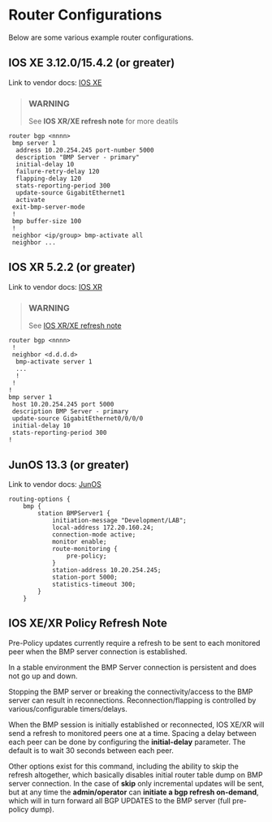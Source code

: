 Router Configurations
=====================
Below are some various example router configurations. 


IOS XE 3.12.0/15.4.2 (or greater)
---------------------------------
Link to vendor docs: [IOS XE](http://www.cisco.com/c/en/us/td/docs/ios-xml/ios/iproute_bgp/configuration/xe-3s/irg-xe-3s-book/bgp-monitor-protocol.html)

> ### WARNING
> See **IOS XR/XE refresh note** for more deatils
> 


```
router bgp <nnnn>
 bmp server 1
  address 10.20.254.245 port-number 5000
  description "BMP Server - primary"
  initial-delay 10
  failure-retry-delay 120
  flapping-delay 120
  stats-reporting-period 300
  update-source GigabitEthernet1
  activate
 exit-bmp-server-mode
 !
 bmp buffer-size 100
 !
 neighbor <ip/group> bmp-activate all
 neighbor ...
```


IOS XR 5.2.2 (or greater)
-------------------------
Link to vendor docs: [IOS XR]()

> ### WARNING
> See [IOS XR/XE refresh note](#iosRefresh)
> 

```
router bgp <nnnn>
 !
 neighbor <d.d.d.d>
  bmp-activate server 1
  ...
  !
 !
!
bmp server 1
 host 10.20.254.245 port 5000
 description BMP Server - primary
 update-source GigabitEthernet0/0/0/0
 initial-delay 10
 stats-reporting-period 300
!
```

JunOS 13.3 (or greater)
-----------------------
Link to vendor docs: [JunOS](http://www.juniper.net/techpubs/en_US/junos13.3/topics/task/configuration/bgp-monitoring-protocol-v3.html)

```
routing-options {
    bmp {
        station BMPServer1 {
            initiation-message "Development/LAB";
            local-address 172.20.160.24;
            connection-mode active;
            monitor enable;
            route-monitoring {
                pre-policy;
            }
            station-address 10.20.254.245;
            station-port 5000;
            statistics-timeout 300;
        }
    }
```


IOS XE/XR Policy Refresh Note
--------------------------------
Pre-Policy updates currently require a refresh to be sent to each monitored
peer when the BMP server connection is established.  

In a stable environment the BMP Server connection is persistent and does
not go up and down. 

Stopping the BMP server or breaking the connectivity/access to the BMP server can 
result in reconnections.  Reconnection/flapping is controlled by various/configurable 
timers/delays. 
 
When the BMP session is initially established or reconnected, IOS XE/XR will send a refresh
to monitored peers one at a time.  Spacing a delay between each peer can be done by
configuring the **initial-delay** parameter.   The default is to wait 30 seconds 
between each peer.  
 
Other options exist for this command, including the ability
to skip the refresh altogether, which basically disables initial router table dump on
BMP server connection.  In the case of **skip** only incremental updates will be sent, 
but at any time the **admin/operator** can **initiate a bgp refresh on-demand**, which 
will in turn forward all BGP UPDATES to the BMP server (full pre-policy dump).
